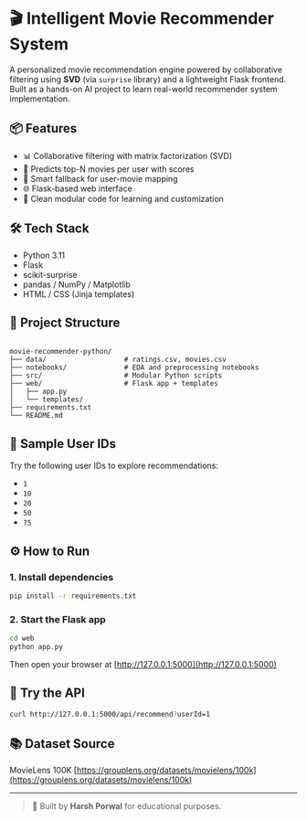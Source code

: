 
# 🎬 Intelligent Movie Recommender System

A personalized movie recommendation engine powered by collaborative filtering using **SVD** (via `surprise` library) and a lightweight Flask frontend. Built as a hands-on AI project to learn real-world recommender system implementation.

## 📦 Features

- 📊 Collaborative filtering with matrix factorization (SVD)
- 🎯 Predicts top-N movies per user with scores
- 🧠 Smart fallback for user-movie mapping
- 🌐 Flask-based web interface
- 🧪 Clean modular code for learning and customization

## 🛠️ Tech Stack

- Python 3.11
- Flask
- scikit-surprise
- pandas / NumPy / Matplotlib
- HTML / CSS (Jinja templates)

## 📁 Project Structure

```

movie-recommender-python/
├── data/                   # ratings.csv, movies.csv
├── notebooks/              # EDA and preprocessing notebooks
├── src/                    # Modular Python scripts
├── web/                    # Flask app + templates
│   ├── app.py
│   └── templates/
├── requirements.txt
└── README.md

````

## 🧪 Sample User IDs

Try the following user IDs to explore recommendations:

- `1`
- `10`
- `20`
- `50`
- `75`

## ⚙️ How to Run

### 1. Install dependencies

```bash
pip install -r requirements.txt
````

### 2. Start the Flask app

```bash
cd web
python app.py
```

Then open your browser at [http://127.0.0.1:5000](http://127.0.0.1:5000)

## 🧪 Try the API

```bash
curl http://127.0.0.1:5000/api/recommend?userId=1
```

## 📚 Dataset Source

MovieLens 100K
[https://grouplens.org/datasets/movielens/100k](https://grouplens.org/datasets/movielens/100k)

---

> 🔧 Built by **Harsh Porwal** for educational purposes.


